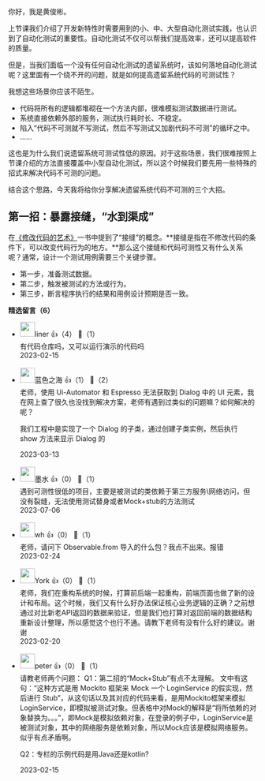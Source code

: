你好，我是黄俊彬。

上节课我们介绍了开发新特性时需要用到的小、中、大型自动化测试实践，也认识到了自动化测试的重要性。自动化测试不仅可以帮我们提高效率，还可以提高软件的质量。

但是，当我们面临一个没有任何自动化测试的遗留系统时，该如何落地自动化测试呢？这里面有一个绕不开的问题，就是如何提高遗留系统代码的可测试性？

我想这些场景你应该不陌生。

- 代码将所有的逻辑都堆砌在一个方法内部，很难模拟测试数据进行测试。
- 系统直接依赖外部的服务，测试执行耗时长、不稳定。
- 陷入“代码不可测就不写测试，然后不写测试又加剧代码不可测”的循环之中。
- ……

这也是为什么我们说遗留系统可测试性低的原因。对于这些场景，我们很难按照上节课介绍的方法直接覆盖中小型自动化测试，所以这个时候我们要先用一些特殊的招式来解决代码不可测的问题。

结合这个思路，今天我将给你分享解决遗留系统代码不可测的三个大招。

## 第一招：暴露接缝，“水到渠成”

在[《修改代码的艺术》](https://book.douban.com/subject/2248759/)一书中提到了“接缝”的概念。**接缝是指在不修改代码的条件下，可以改变代码行为的地方。**那么这个接缝和代码可测性又有什么关系呢？通常，设计一个测试用例需要三个关键步骤。

- 第一步，准备测试数据。
- 第二步，触发被测试的方法或行为。
- 第三步，断言程序执行的结果和用例设计预期是否一致。
<div><strong>精选留言（6）</strong></div><ul>
<li><img src="http://thirdwx.qlogo.cn/mmopen/vi_32/szsK860K3lPtIb5qTbBuIIaA9hmUMIdqLpt78URJ39NpmRw7iaZxCCibC0mhrmoRt1KibzibITXJfQDN3DicAnPqEdg/132" width="30px"><span>liner</span> 👍（4） 💬（1）<div>有代码仓库吗，又可以运行演示的代码吗</div>2023-02-15</li><br/><li><img src="https://static001.geekbang.org/account/avatar/00/12/12/15/d49b3ef9.jpg" width="30px"><span>蓝色之海</span> 👍（1） 💬（2）<div>老师，使用 Ui-Automator 和 Espresso 无法获取到 Dialog 中的 UI 元素，我在网上查了很久也没找到解决方案，老师有遇到过类似的问题嘛？如何解决的呢？

我们工程中是实现了一个 Dialog 的子类，通过创建子类实例，然后执行 show 方法来显示 Dialog 的</div>2023-03-13</li><br/><li><img src="https://static001.geekbang.org/account/avatar/00/14/ed/c5/036cb044.jpg" width="30px"><span>墨水</span> 👍（0） 💬（1）<div>遇到可测性很低的项目，主要是被测试的类依赖于第三方服务\网络访问，但没有裂缝，无法使用测试替身或者Mock+stub的方法测试</div>2023-07-06</li><br/><li><img src="https://static001.geekbang.org/account/avatar/00/1a/b8/6c/12da6016.jpg" width="30px"><span>wh</span> 👍（0） 💬（1）<div>老师，请问下 Observable.from 导入的什么包？我点不出来。报错</div>2023-02-24</li><br/><li><img src="https://static001.geekbang.org/account/avatar/00/11/19/4f/4a1b2fbb.jpg" width="30px"><span>York</span> 👍（0） 💬（1）<div>老师，我们在重构系统的时候，打算前后端一起重构，前端页面也做了新的设计和布局。这个时候，我们又有什么好办法保证核心业务逻辑的正确？之前想通过对比新老API返回的数据来验证，但是我们也打算对返回前端的数据结构重新设计整理，所以感觉这个也行不通。请教下老师有没有什么好的建议。谢谢</div>2023-02-20</li><br/><li><img src="https://static001.geekbang.org/account/avatar/00/10/25/87/f3a69d1b.jpg" width="30px"><span>peter</span> 👍（0） 💬（1）<div>请教老师两个问题：
Q1：第二招的“Mock+Stub”有点不太理解。
文中有这句：“这种方式是用 Mockito 框架来 Mock 一个 LoginService 的假实现，然后进行 Stub”，从这句话以及其对应的代码来看，是用Mockito框架来模拟LoginService，即模拟被测试对象。但表格中对Mock的解释是“将所依赖的对象替换为。。。”，即Mock是模拟依赖对象，在登录的例子中，LoginService是被测试对象，其中的网络服务是依赖对象，所以Mock应该是模拟网络服务。似乎有点矛盾啊。

Q2：专栏的示例代码是用Java还是kotlin?</div>2023-02-15</li><br/>
</ul>